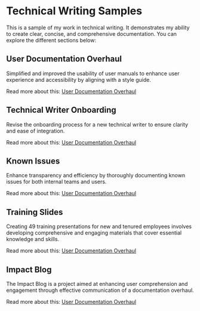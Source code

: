 <!DOCTYPE html>
<html lang="en">
<head>
    <meta charset="UTF-8">
    <meta name="viewport" content="width=device-width, initial-scale=1.0">
</head>
<body>
    <h1>Technical Writing Samples</h1>
    <p>This is a sample of my work in technical writing. It demonstrates my ability to create clear, concise, and comprehensive documentation. You can explore the different sections below:</p>
    
<h2>User Documentation Overhaul</h2>
    <p>Simplified and improved the usability of user manuals to enhance user experience and accessibility by aligning with a style guide.</p>
    <p>Read more about this: <a href="https://github.com/savannahmwynn/savannahmwynn.github.io/wiki/User-Manual-Overhaul">User Documentation Overhaul</a></p>
    
<h2>Technical Writer Onboarding</h2>
    <p>Revise the onboarding process for a new technical writer to ensure clarity and ease of integration.</p>
    <p>Read more about this: <a href="https://github.com/savannahmwynn/savannahmwynn.github.io/wiki/Technical-Writer-Onboarding">User Documentation Overhaul</a></p>
    
<h2>Known Issues</h2>
    <p>Enhance transparency and efficiency by thoroughly documenting known issues for both internal teams and users.</p>
    <p>Read more about this: <a href="https://github.com/savannahmwynn/savannahmwynn.github.io/wiki/Known-Issues">User Documentation Overhaul</a></p>
    
<h2>Training Slides</h2>
    <p>Creating 49 training presentations for new and tenured employees involves developing comprehensive and engaging materials that cover essential knowledge and skills.</p>
    <p>Read more about this: <a href="https://github.com/savannahmwynn/savannahmwynn.github.io/wiki/Training-Slides">User Documentation Overhaul</a></p>
    
<h2>Impact Blog</h2>
    <p>The Impact Blog is a project aimed at enhancing user comprehension and engagement through effective communication of a documentation overhaul.</p>
    <p>Read more about this: <a href="https://github.com/savannahmwynn/savannahmwynn.github.io/wiki/Impact-Blog">User Documentation Overhaul</a></p>
</body>
</html>

    

